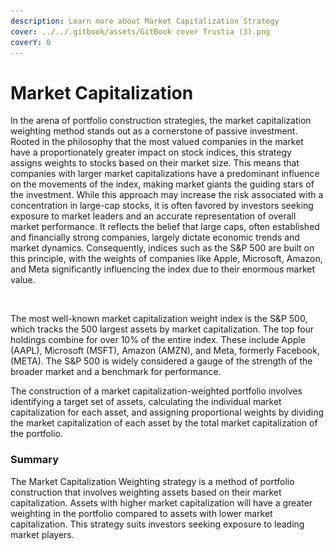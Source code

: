 ```yaml
---
description: Learn more about Market Capitalization Strategy
cover: ../../.gitbook/assets/GitBook cover Trustia (3).png
coverY: 0
---
```


# Market Capitalization

In the arena of portfolio construction strategies, the market capitalization weighting method stands out as a cornerstone of passive investment. Rooted in the philosophy that the most valued companies in the market have a proportionately greater impact on stock indices, this strategy assigns weights to stocks based on their market size. This means that companies with larger market capitalizations have a predominant influence on the movements of the index, making market giants the guiding stars of the investment. While this approach may increase the risk associated with a concentration in large-cap stocks, it is often favored by investors seeking exposure to market leaders and an accurate representation of overall market performance. It reflects the belief that large caps, often established and financially strong companies, largely dictate economic trends and market dynamics. Consequently, indices such as the S\&P 500 are built on this principle, with the weights of companies like Apple, Microsoft, Amazon, and Meta significantly influencing the index due to their enormous market value.

<figure><img src="../../.gitbook/assets/Capture d’écran 2023-11-09 à 14.20.37.png" alt=""><figcaption></figcaption></figure>

The most well-known market capitalization weight index is the S\&P 500, which tracks the 500 largest assets by market capitalization. The top four holdings combine for over 10% of the entire index. These include Apple (AAPL), Microsoft (MSFT), Amazon (AMZN), and Meta, formerly Facebook, (META). The S\&P 500 is widely considered a gauge of the strength of the broader market and a benchmark for performance.

The construction of a market capitalization-weighted portfolio involves identifying a target set of assets, calculating the individual market capitalization for each asset, and assigning proportional weights by dividing the market capitalization of each asset by the total market capitalization of the portfolio.

### **Summary**&#x20;

The Market Capitalization Weighting strategy is a method of portfolio construction that involves weighting assets based on their market capitalization. Assets with higher market capitalization will have a greater weighting in the portfolio compared to assets with lower market capitalization. This strategy suits investors seeking exposure to leading market players.

<figure><img src="../../.gitbook/assets/Capture d’écran 2023-12-19 à 18.44.28.png" alt=""><figcaption></figcaption></figure>
